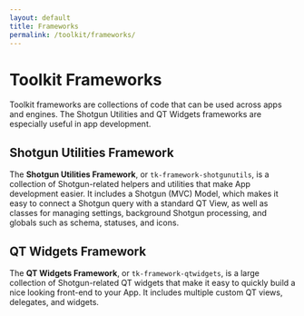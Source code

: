 ```yaml
---
layout: default
title: Frameworks
permalink: /toolkit/frameworks/
---
```


# Toolkit Frameworks

Toolkit frameworks are collections of code that can be used across apps and engines. The Shotgun Utilities and QT Widgets frameworks are especially useful in app development.

## Shotgun Utilities Framework

The **Shotgun Utilities Framework**, or `tk-framework-shotgunutils`, is a collection of Shotgun-related helpers and utilities that make App development easier. It includes a Shotgun (MVC) Model, which makes it easy to connect a Shotgun query with a standard QT View, as well as classes for managing settings, background Shotgun processing, and globals such as schema, statuses, and icons.

## QT Widgets Framework

The **QT Widgets Framework**, or `tk-framework-qtwidgets`, is a large collection of Shotgun-related QT widgets that make it easy to quickly build a nice looking front-end to your App. It includes multiple custom QT views, delegates, and widgets.


